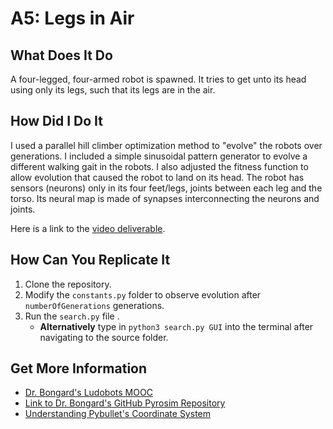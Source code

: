 # A5: Legs in Air

## What Does It Do
A four-legged, four-armed robot is spawned. It tries to get unto its head using only its legs, such that its legs are in the air.

## How Did I Do It
I used a parallel hill climber optimization method to "evolve" the robots over generations. I included a simple sinusoidal pattern generator to evolve a different walking gait in the robots. I also adjusted the fitness function to allow evolution that caused the robot to land on its head. The robot has sensors (neurons) only in its four feet/legs, joints between each leg and the torso. Its neural map is made of synapses interconnecting the neurons and joints.

Here is a link to the [video deliverable](https://youtube.com/shorts/yeb4aDyHc9s?feature=share).

## How Can You Replicate It
1. Clone the repository.
2. Modify the ```constants.py``` folder to observe evolution after ```numberOfGenerations``` generations.
3. Run the ```search.py``` file .
   - **Alternatively** type in ```python3 search.py GUI``` into the terminal after navigating to the source folder.

## Get More Information
- [Dr. Bongard's Ludobots MOOC](https://www.reddit.com/r/ludobots/wiki/finalproject/)
- [Link to Dr. Bongard's GitHub Pyrosim Repository](https://github.com/jbongard/pyrosim.git)
- [Understanding Pybullet's Coordinate System](https://docs.google.com/presentation/d/1zvZzFyTf8PBNjzQZx_gZk84aUntZo2bUKhpe78yT4OY/edit#slide=id.p)
